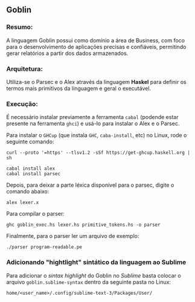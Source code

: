 ## Goblin

### Resumo:

A linguagem Goblin possui como domínio a área de Business, com foco para o desenvolvimento de aplicações precisas e confiáveis, permitindo gerar relatórios a partir dos dados armazenados.

### Arquitetura:

Utiliza-se o Parsec e o Alex através da linguagem **Haskel** para definir os termos mais primitivos da linguagem e geral o executável.


### Execução:

É necessário instalar previamente a ferramenta `cabal` (podende estar presente na ferramenta `ghci`) e usá-lo para instalar o Alex e o Parsec.

Para instalar o `GHCup` (que instala `GHC`, `caba-install`, etc) no Linux, rode o seguinte comando:

```
curl --proto '=https' --tlsv1.2 -sSf https://get-ghcup.haskell.org | sh
```

```
cabal install alex
cabal install parsec
```
Depois, para deixar a parte léxica disponível para o parsec, digite o comando abaixo:

```
alex lexer.x
```

Para compilar o parser:

```
ghc goblin_exec.hs lexer.hs primitive_tokens.hs -o parser
```

Finalmente, para o parser ler um arquivo de exemplo:

```
./parser program-readable.pe
```


### Adicionando "hightlight" sintático da linguagem ao Sublime
Para adicionar o _sintax highlight_ do Goblin no _Sublime_ basta colocar o arquivo `goblin.sublime-syntax` dentro da seguinte pasta no Linux:
```
home/<user_name>/.config/sublime-text-3/Packages/User/
```
